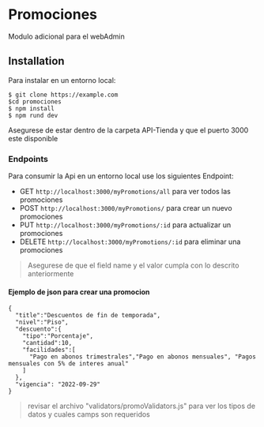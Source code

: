 # Promociones
Modulo adicional para el webAdmin

## Installation

Para instalar en un entorno local:
```
$ git clone https://example.com
$cd promociones
$ npm install
$ npm rund dev
```
Asegurese de estar dentro de la carpeta API-Tienda y que el puerto 3000 este disponible

### Endpoints
Para consumir la Api en un entorno local use los siguientes Endpoint: 
- GET ``` http://localhost:3000/myPromotions/all ``` para ver todos las promociones
- POST ``` http://localhost:3000/myPromotions/ ``` para crear un nuevo promociones
- PUT ``` http://localhost:3000/myPromotions/:id ``` para actualizar un promociones
- DELETE ``` http://localhost:3000/myPromotions/:id ``` para eliminar una promociones
> Asegurese de que el field name y el valor cumpla con lo descrito anteriormente

#### Ejemplo de json para crear una promocion
```
{
  "title":"Descuentos de fin de temporada",
  "nivel":"Piso",
  "descuento":{
    "tipo":"Porcentaje",
    "cantidad":10,
    "facilidades":[
      "Pago en abonos trimestrales","Pago en abonos mensuales", "Pagos mensuales con 5% de interes anual"
    ]
  },
  "vigencia": "2022-09-29"
}
```
>revisar el archivo "validators/promoValidators.js" para ver los tipos de datos y cuales camps son requeridos
